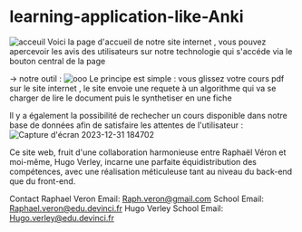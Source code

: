 ﻿# learning-application-like-Anki
![acceuil](https://github.com/Zeitrom/learning-application-like-Anki/assets/133644357/15cb7d3b-94b3-47aa-8618-f37c2e44cd09)
Voici la page d'accueil de notre site internet , vous pouvez apercevoir les avis des utilisateurs sur notre technologie qui s'accéde via le bouton central de la page




-> notre outil :
![ooo](https://github.com/Zeitrom/learning-application-like-Anki/assets/133644357/4feb787c-ceec-4cfa-bd85-8cf49ae1b118)
Le principe est simple : vous glissez votre cours pdf sur le site internet , le site envoie une requete à un algorithme qui va se charger de lire le document puis le synthetiser en une fiche


Il y a également la possibilité de rechecher un cours disponible dans notre base de données afin de satisfaire les attentes de l'utilisateur : 
![Capture d'écran 2023-12-31 184702](https://github.com/Zeitrom/learning-application-like-Anki/assets/133644357/e4d1edc2-d95f-4bb4-b56f-9767133e96d4)



Ce site web, fruit d'une collaboration harmonieuse entre Raphaël Véron et moi-même, Hugo Verley, incarne une parfaite équidistribution des compétences, avec une réalisation méticuleuse tant au niveau du back-end que du front-end. 

Contact
Raphael Veron
Email: Raph.veron@gmail.com
School Email: Raphael.veron@edu.devinci.fr
Hugo Verley
School Email: Hugo.verley@edu.devinci.fr
